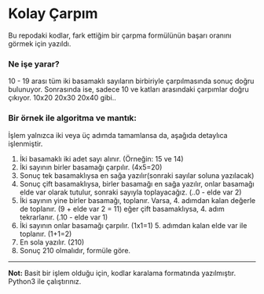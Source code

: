 # Kolay Çarpım

Bu repodaki kodlar, fark ettiğim bir çarpma formülünün başarı oranını görmek için yazıldı.

### Ne işe yarar?  
10 - 19 arası tüm iki basamaklı sayıların birbiriyle çarpılmasında sonuç doğru bulunuyor. Sonrasında ise, sadece 10 ve katları arasındaki çarpımlar doğru çıkıyor. 10x20 20x30 20x40 gibi..


### Bir örnek ile algoritma ve mantık:  
İşlem yalnızca iki veya üç adımda tamamlansa da, aşağıda detaylıca işlenmiştir.
1. İki basamaklı iki adet sayı alınır. (Örneğin: 15 ve 14)
2. İki sayının birler basamağı çarpılır. (4x5=20)
3. Sonuç tek basamaklıysa en sağa yazılır(sonraki sayılar soluna yazılacak)
4. Sonuç çift basamaklıysa, birler basamağı en sağa yazılır, onlar basamağı elde var olarak tutulur, sonraki sayıyla toplayacağız. (..0 - elde var 2)
5. İki sayının yine birler basamağı, toplanır. Varsa, 4. adımdan kalan değerle de toplanır. (9 + elde var 2 = 11) eğer çift basamaklıysa, 4. adım tekrarlanır. (.10 - elde var 1)
6. İki sayının onlar basamağı çarpılır. (1x1=1) 5. adımdan kalan elde var ile toplanır. (1+1=2)
7. En sola yazılır. (210)
8. Sonuç 210 olmalıdır, formüle göre.
---

**Not:** Basit bir işlem olduğu için, kodlar karalama formatında yazılmıştır.
Python3 ile çalıştırınız.
